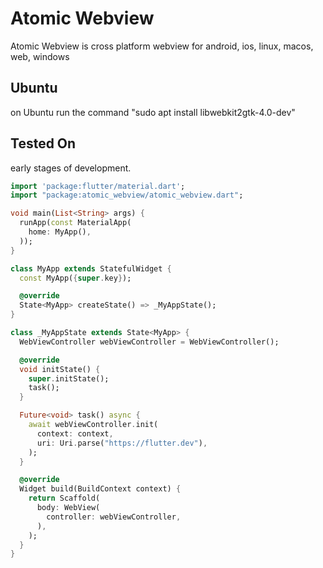 # Atomic Webview

Atomic Webview is cross platform webview for android, ios, linux, macos, web, windows

## Ubuntu
on Ubuntu run the command "sudo apt install libwebkit2gtk-4.0-dev"


## Tested On 
 
early stages of development.

```dart
import 'package:flutter/material.dart';
import "package:atomic_webview/atomic_webview.dart";

void main(List<String> args) {
  runApp(const MaterialApp(
    home: MyApp(),
  ));
}

class MyApp extends StatefulWidget {
  const MyApp({super.key});

  @override
  State<MyApp> createState() => _MyAppState();
}

class _MyAppState extends State<MyApp> {
  WebViewController webViewController = WebViewController();

  @override
  void initState() {
    super.initState();
    task();
  }

  Future<void> task() async {
    await webViewController.init(
      context: context,
      uri: Uri.parse("https://flutter.dev"),
    );
  }

  @override
  Widget build(BuildContext context) {
    return Scaffold(
      body: WebView(
        controller: webViewController,
      ),
    );
  }
}

```